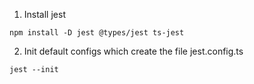 1. Install jest
```
npm install -D jest @types/jest ts-jest
```

2. Init default configs which create the file jest.config.ts
```
jest --init
```